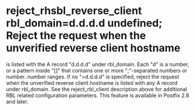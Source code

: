 # reject_rhsbl_reverse_client rbl_domain=d.d.d.d undefined; Reject the request when the unverified reverse client hostname
is listed with the A record "d.d.d.d" under rbl_domain.
Each "d" is a number, or a pattern inside "[]" that contains
one or more ";"-separated numbers or number..number ranges.
If no "=d.d.d.d" is specified, reject the request when the
unverified reverse client hostname is listed with any A record under
rbl_domain. See the reject_rbl_client description above for
additional RBL related configuration parameters.  This feature is
available in Postfix 2.8 and later.  